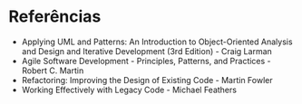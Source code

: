 # Referências

* Applying UML and Patterns: An Introduction to Object-Oriented Analysis and Design and Iterative Development \(3rd Edition\) - Craig Larman
* Agile Software Development - Principles, Patterns, and Practices - Robert C. Martin
* Refactoring: Improving the Design of Existing Code - Martin Fowler
* Working Effectively with Legacy Code - Michael Feathers
